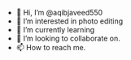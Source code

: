 - 👋 Hi, I’m @aqibjaveed550
- 👀 I’m interested in photo editing
- 🌱 I’m currently learning 
- 💞️ I’m looking to collaborate on.
- 📫 How to reach me.

<!---
aqibjaveed550/aqibjaveed550 is a ✨ special ✨ repository because its `README.md` (this file) appears on your GitHub profile.
You can click the Preview link to take a look at your changes.
--->
